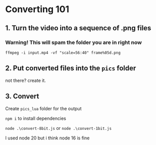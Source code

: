 # Converting 101

## 1. Turn the video into a sequence of .png files

### Warning! This will spam the folder you are in right now
`ffmpeg -i input.mp4 -vf "scale=56:40" frame%05d.png`

## 2. Put converted files into the `pics` folder
not there? create it.

## 3. Convert
Create `pics_lua` folder for the output

`npm i` to install dependencies

`node .\convert-8bit.js`
or
`node .\convert-1bit.js`

I used node 20 but i think node 16 is fine

